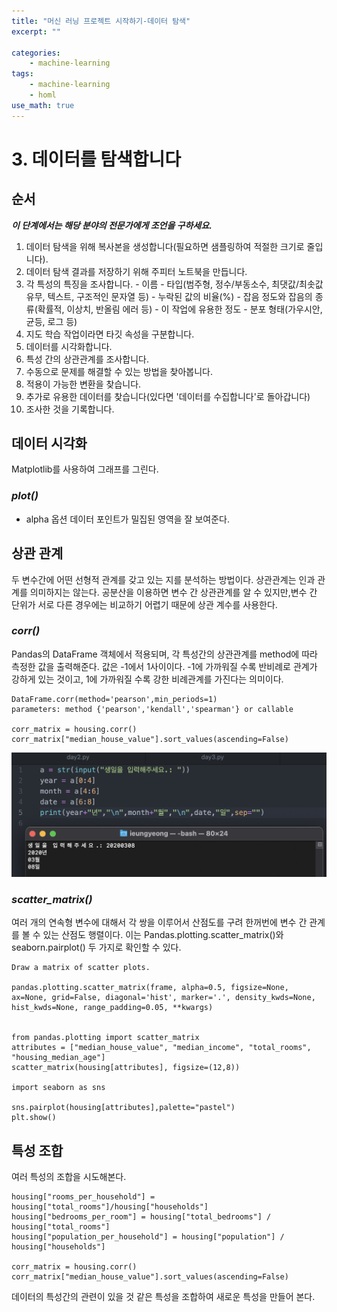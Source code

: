 ```yaml
---
title: "머신 러닝 프로젝트 시작하기-데이터 탐색"
excerpt: ""

categories:
    - machine-learning
tags:
    - machine-learning
    - homl
use_math: true
---
```


# 3. 데이터를 탐색합니다

## 순서

***이 단계에서는 해당 분야의 전문가에게 조언을 구하세요.***

1.   데이터 탐색을 위해 복사본을 생성합니다(필요하면 샘플링하여 적절한 크기로 줄입니다).
2.   데이터 탐색 결과를 저장하기 위해 주피터 노트북을 만듭니다.
3.   각 특성의 특징을 조사합니다.
    - 이름
    - 타입(범주형, 정수/부동소수, 최댓값/최솟값 유무, 텍스트, 구조적인 문자열 등)
    - 누락된 값의 비율(%)
    - 잡음 정도와 잡음의 종류(확률적, 이상치, 반올림 에러 등)
    - 이 작업에 유용한 정도
    - 분포 형태(가우시안, 균등, 로그 등)
4.   지도 학습 작업이라면 타깃 속성을 구분합니다.
5.   데이터를 시각화합니다.
6.   특성 간의 상관관계를 조사합니다.
7.   수동으로 문제를 해결할 수 있는 방법을 찾아봅니다.
8.   적용이 가능한 변환을 찾습니다.
9.   추가로 유용한 데이터를 찾습니다(있다면 '데이터를 수집합니다'로 돌아갑니다)
10.   조사한 것을 기록합니다.

## 데이터 시각화
Matplotlib를 사용하여 그래프를 그린다.

<script src="https://gist.github.com/eungyeonglee-dev/ffda5da6d9b36823da5418739914f4f5.js"></script>

### ***plot()***

- alpha 옵션
데이터 포인트가 밀집된 영역을 잘 보여준다.

<script src="https://gist.github.com/eungyeonglee-dev/513c0821447cb3f34a6a7fdaf2e16ace.js"></script>


## 상관 관계
두 변수간에 어떤 선형적 관계를 갖고 있는 지를 분석하는 방법이다. 상관관계는 인과 관계를 의미하지는 않는다. 공분산을 이용하면 변수 간 상관관계를 알 수 있지만,변수 간 단위가 서로 다른 경우에는 비교하기 어렵기 때문에 상관 계수를 사용한다.

### ***corr()***
Pandas의 DataFrame 객체에서 적용되며, 각 특성간의 상관관계를 method에 따라 측정한 값을 출력해준다. 값은 -1에서 1사이이다. -1에 가까워질 수록 반비례로 관계가 강하게 있는 것이고, 1에 가까워질 수록 강한 비례관계를 가진다는 의미이다.

```
DataFrame.corr(method='pearson',min_periods=1)
parameters: method {'pearson','kendall','spearman'} or callable

corr_matrix = housing.corr()
corr_matrix["median_house_value"].sort_values(ascending=False)
```
<img src="/assets/images/ml04_4/1.png"/>

### ***scatter_matrix()***
여러 개의 연속형 변수에 대해서 각 쌍을 이루어서 산점도를 구려 한꺼번에 변수 간 관계를 볼 수 있는 산점도 행렬이다. 이는 Pandas.plotting.scatter_matrix()와 seaborn.pairplot() 두 가지로 확인할 수 있다.  
```
Draw a matrix of scatter plots.

pandas.plotting.scatter_matrix(frame, alpha=0.5, figsize=None, ax=None, grid=False, diagonal='hist', marker='.', density_kwds=None, hist_kwds=None, range_padding=0.05, **kwargs)


from pandas.plotting import scatter_matrix
attributes = ["median_house_value", "median_income", "total_rooms", "housing_median_age"]
scatter_matrix(housing[attributes], figsize=(12,8))

import seaborn as sns

sns.pairplot(housing[attributes],palette="pastel")
plt.show()
```

## 특성 조합
여러 특성의 조합을 시도해본다.

```
housing["rooms_per_household"] = housing["total_rooms"]/housing["households"]
housing["bedrooms_per_room"] = housing["total_bedrooms"] / housing["total_rooms"]
housing["population_per_household"] = housing["population"] / housing["households"]

corr_matrix = housing.corr()
corr_matrix["median_house_value"].sort_values(ascending=False)
```

데이터의 특성간의 관련이 있을 것 같은 특성을 조합하여 새로운 특성을 만들어 본다.
